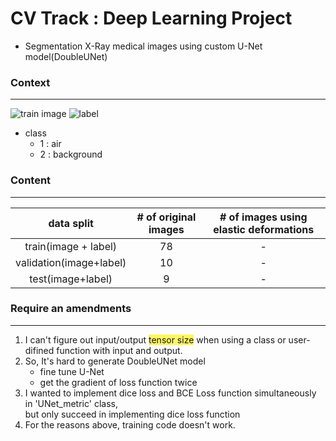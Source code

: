 # CV Track : Deep Learning Project 
- Segmentation X-Ray medical images using custom U-Net model(DoubleUNet)


### Context
---
![train image](https://user-images.githubusercontent.com/90584177/182973699-7b273eda-103f-49a4-8889-dafc4d89979b.jpg)
![label](https://user-images.githubusercontent.com/90584177/182973752-e04a931e-560b-4562-9525-8de4b89e3b23.png)  
- class
    - 1 : air
    - 2 : background
    
    
### Content
---
data split|# of original images|# of images using elastic deformations
|:-----:|:----:|:----:
train(image + label)|78|-
validation(image+label)|10|-
test(image+label)|9|-



### Require an amendments
---
1. I can't figure out input/output <span style = 'background-color: #fff561'>tensor size</span> when using a class or user-difined function with input and output.
2. So, It's hard to generate DoubleUNet model
     - fine tune U-Net
     - get the gradient of loss function twice
3. I wanted to implement dice loss and BCE Loss function simultaneously in 'UNet_metric' class,   
   but only succeed in implementing dice loss function
4. For the reasons above, training code doesn't work.
